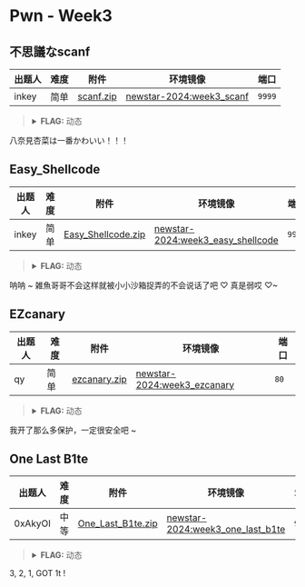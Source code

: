 # Pwn - Week3

## 不思議なscanf

| 出题人 | 难度 | 附件 | 环境镜像 | 端口 |
|-----|-----|-----|-----|-----|
| inkey | 简单 | [scanf.zip](https://github.com/project-newstar/newstar-ctf-2024/releases/download/attachment-week3/scanf.zip) | [newstar-2024:week3_scanf](https://hub.docker.com/r/openctf/newstar-2024/tags?name=week3_scanf) | `9999` |

> <details><summary><strong>FLAG:</strong> 动态</summary>
> </details>

八奈見杏菜は一番かわいい！！！

## Easy_Shellcode

| 出题人 | 难度 | 附件 | 环境镜像 | 端口 |
|-----|-----|-----|-----|-----|
| inkey | 简单 | [Easy_Shellcode.zip](https://github.com/project-newstar/newstar-ctf-2024/releases/download/attachment-week3/Easy_Shellcode.zip) | [newstar-2024:week3_easy_shellcode](https://hub.docker.com/r/openctf/newstar-2024/tags?name=week3_easy_shellcode) | `9999` |

> <details><summary><strong>FLAG:</strong> 动态</summary>
> </details>

呐呐 \~ 雑魚哥哥不会这样就被小小沙箱捉弄的不会说话了吧 ♡ 真是弱哎 ♡\~

## EZcanary

| 出题人 | 难度 | 附件 | 环境镜像 | 端口 |
|-----|-----|-----|-----|-----|
| qy | 简单 | [ezcanary.zip](https://github.com/project-newstar/newstar-ctf-2024/releases/download/attachment-week3/ezcanary.zip) | [newstar-2024:week3_ezcanary](https://hub.docker.com/r/openctf/newstar-2024/tags?name=week3_ezcanary) | `80` |

> <details><summary><strong>FLAG:</strong> 动态</summary>
> </details>

我开了那么多保护，一定很安全吧 ~

## One Last B1te

| 出题人 | 难度 | 附件 | 环境镜像 | 端口 |
|-----|-----|-----|-----|-----|
| 0xAkyOI | 中等 | [One_Last_B1te.zip](https://github.com/project-newstar/newstar-ctf-2024/releases/download/attachment-week3/One_Last_B1te.zip) | [newstar-2024:week3_one_last_b1te](https://hub.docker.com/r/openctf/newstar-2024/tags?name=week3_one_last_b1te) | `9999` |

> <details><summary><strong>FLAG:</strong> 动态</summary>
> </details>

3, 2, 1, GOT 1t !

